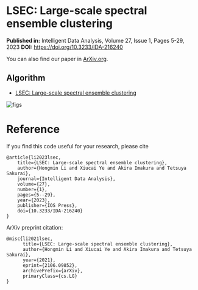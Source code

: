 # LSEC: Large-scale spectral ensemble clustering

**Published in:** Intelligent Data Analysis, Volume 27, Issue 1, Pages 5-29, 2023
**DOI:** https://doi.org/10.3233/IDA-216240

You can also find our paper in [ArXiv.org](https://arxiv.org/abs/2106.09852).

<!-- ## Datasets -->
<!-- Five real world datasets and five synthetic datasets: -->

<!-- - PenDigits 
- USPS 
- Letters 
- MNIST 
- Covertype 
- Three Spirals-60K (TS-60K)
- Two Moons-1M (TM-1M)
- Three Circles-6M (TC-6M)
- Circles and Gaussian-10M (CG-10M) 
- Flower-20M (FL-20M)  -->

## Algorithm 


- [LSEC: Large-scale spectral ensemble clustering](LSEC.m)

![figs](overview3.jpg "An overview of our method.")

# Reference
If you find this code useful for your research, please cite
```
@article{li2023lsec,
    title={LSEC: Large-scale spectral ensemble clustering},
    author={Hongmin Li and Xiucai Ye and Akira Imakura and Tetsuya Sakurai},
    journal={Intelligent Data Analysis},
    volume={27},
    number={1},
    pages={5--29},
    year={2023},
    publisher={IOS Press},
    doi={10.3233/IDA-216240}
}
```

ArXiv preprint citation:
```
@misc{li2021lsec,
      title={LSEC: Large-scale spectral ensemble clustering},
      author={Hongmin Li and Xiucai Ye and Akira Imakura and Tetsuya Sakurai},
      year={2021},
      eprint={2106.09852},
      archivePrefix={arXiv},
      primaryClass={cs.LG}
}
```
